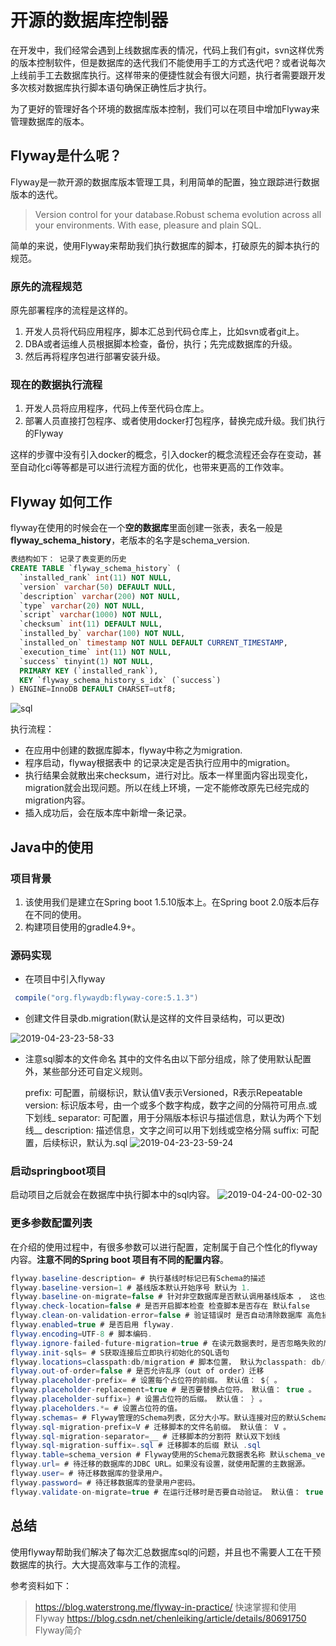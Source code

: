# 开源的数据库控制器

在开发中，我们经常会遇到上线数据库表的情况，代码上我们有git，svn这样优秀的版本控制软件，但是数据库的迭代我们不能使用手工的方式迭代吧？或者说每次上线前手工去数据库执行。这样带来的便捷性就会有很大问题，执行者需要跟开发多次核对数据库执行脚本语句确保正确性后才执行。

为了更好的管理好各个环境的数据库版本控制，我们可以在项目中增加Flyway来管理数据库的版本。

## Flyway是什么呢？

Flyway是一款开源的数据库版本管理工具，利用简单的配置，独立跟踪进行数据版本的迭代。

>Version control for your database.Robust schema evolution across all your environments.
With ease, pleasure and plain SQL.

简单的来说，使用Flyway来帮助我们执行数据库的脚本，打破原先的脚本执行的规范。

### 原先的流程规范

原先部署程序的流程是这样的。

1. 开发人员将代码应用程序，脚本汇总到代码仓库上，比如svn或者git上。
2. DBA或者运维人员根据脚本检查，备份，执行；先完成数据库的升级。
3. 然后再将程序包进行部署安装升级。

### 现在的数据执行流程

1. 开发人员将应用程序，代码上传至代码仓库上。
2. 部署人员直接打包程序、或者使用docker打包程序，替换完成升级。我们执行的Flyway

这样的步骤中没有引入docker的概念，引入docker的概念流程还会存在变动，甚至自动化ci等等都是可以进行流程方面的优化，也带来更高的工作效率。

## Flyway 如何工作

flyway在使用的时候会在一个**空的数据库**里面创建一张表，表名一般是**flyway_schema_history**，老版本的名字是schema_version.

```sql
表结构如下： 记录了表变更的历史
CREATE TABLE `flyway_schema_history` (
  `installed_rank` int(11) NOT NULL,
  `version` varchar(50) DEFAULT NULL,
  `description` varchar(200) NOT NULL,
  `type` varchar(20) NOT NULL,
  `script` varchar(1000) NOT NULL,
  `checksum` int(11) DEFAULT NULL,
  `installed_by` varchar(100) NOT NULL,
  `installed_on` timestamp NOT NULL DEFAULT CURRENT_TIMESTAMP,
  `execution_time` int(11) NOT NULL,
  `success` tinyint(1) NOT NULL,
  PRIMARY KEY (`installed_rank`),
  KEY `flyway_schema_history_s_idx` (`success`)
) ENGINE=InnoDB DEFAULT CHARSET=utf8;

```

![sql](http://jikelearn.cn/2019-04-23-23-46-43.png)

执行流程：

- 在应用中创建的数据库脚本，flyway中称之为migration.
- 程序启动，flyway根据表中 的记录决定是否执行应用中的migration。
- 执行结果会就散出来checksum，进行对比。版本一样里面内容出现变化，migration就会出现问题。所以在线上环境，一定不能修改原先已经完成的migration内容。
- 插入成功后，会在版本库中新增一条记录。

## Java中的使用

### 项目背景

1. 该使用我们是建立在Spring boot 1.5.10版本上。在Spring boot 2.0版本后存在不同的使用。
2. 构建项目使用的gradle4.9+。

### 源码实现

- 在项目中引入flyway

```Java
 compile("org.flywaydb:flyway-core:5.1.3")
```

- 创建文件目录db.migration(默认是这样的文件目录结构，可以更改)

![2019-04-23-23-58-33](http://jikelearn.cn/2019-04-23-23-58-33.png)

- 注意sql脚本的文件命名
    其中的文件名由以下部分组成，除了使用默认配置外，某些部分还可自定义规则。

    prefix: 可配置，前缀标识，默认值V表示Versioned，R表示Repeatable
    version: 标识版本号，由一个或多个数字构成，数字之间的分隔符可用点.或下划线_
    separator: 可配置，用于分隔版本标识与描述信息，默认为两个下划线__
    description: 描述信息，文字之间可以用下划线或空格分隔
    suffix: 可配置，后续标识，默认为.sql
![2019-04-23-23-59-24](http://jikelearn.cn/2019-04-23-23-59-24.png)
  
### 启动springboot项目

启动项目之后就会在数据库中执行脚本中的sql内容。
![2019-04-24-00-02-30](http://jikelearn.cn/2019-04-24-00-02-30.png)

### 更多参数配置列表

在介绍的使用过程中，有很多参数可以进行配置，定制属于自己个性化的flyway内容。**注意不同的Spring boot 项目有不同的配置内容**。

```Java
flyway.baseline-description= # 执行基线时标记已有Schema的描述
flyway.baseline-version=1 # 基线版本默认开始序号 默认为 1. 
flyway.baseline-on-migrate=false # 针对非空数据库是否默认调用基线版本 ， 这也是我们上面版本号从 2 开始的原因
flyway.check-location=false # 是否开启脚本检查 检查脚本是否存在 默认false
flyway.clean-on-validation-error=false # 验证错误时 是否自动清除数据库 高危操作！！！
flyway.enabled=true # 是否启用 flyway.
flyway.encoding=UTF-8 # 脚本编码.
flyway.ignore-failed-future-migration=true # 在读元数据表时，是否忽略失败的后续迁移.
flyway.init-sqls= # S获取连接后立即执行初始化的SQL语句
flyway.locations=classpath:db/migration # 脚本位置， 默认为classpath: db/migration.
flyway.out-of-order=false # 是否允许乱序（out of order）迁移
flyway.placeholder-prefix= # 设置每个占位符的前缀。 默认值： ${ 。 
flyway.placeholder-replacement=true # 是否要替换占位符。 默认值： true 。 
flyway.placeholder-suffix=} # 设置占位符的后缀。 默认值： } 。 
flyway.placeholders.*= # 设置占位符的值。
flyway.schemas= # Flyway管理的Schema列表，区分大小写。默认连接对应的默认Schema。
flyway.sql-migration-prefix=V # 迁移脚本的文件名前缀。 默认值： V 。 
flyway.sql-migration-separator=__ # 迁移脚本的分割符 默认双下划线
flyway.sql-migration-suffix=.sql # 迁移脚本的后缀 默认 .sql
flyway.table=schema_version # Flyway使用的Schema元数据表名称 默认schema_version
flyway.url= # 待迁移的数据库的JDBC URL。如果没有设置，就使用配置的主数据源。
flyway.user= # 待迁移数据库的登录用户。
flyway.password= # 待迁移数据库的登录用户密码。
flyway.validate-on-migrate=true # 在运行迁移时是否要自动验证。 默认值： true 。
```

## 总结

使用flyway帮助我们解决了每次汇总数据库sql的问题，并且也不需要人工在干预数据库的执行。大大提高效率与工作的流程。

参考资料如下：
>https://blog.waterstrong.me/flyway-in-practice/  快速掌握和使用Flyway
https://blog.csdn.net/chenleiking/article/details/80691750 Flyway简介